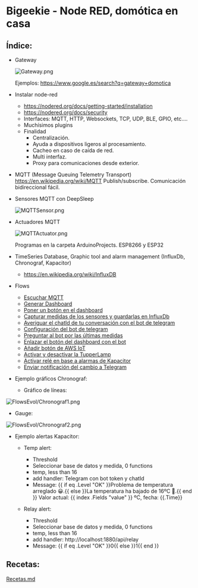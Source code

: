 # Bigeekie - Node RED, domótica en casa


## Índice:

- Gateway

  ![Gateway.png](Gateway.png)
  
  Ejemplos: https://www.google.es/search?q=gateway+domotica

- Instalar node-red

  - https://nodered.org/docs/getting-started/installation
  - https://nodered.org/docs/security
  - Interfaces: MQTT, HTTP, Websockets, TCP, UDP, BLE, GPIO, etc….
  - Muchísimos plugins
  - Finalidad
    - Centralización.
    - Ayuda a dispositivos ligeros al procesamiento.
    - Cacheo en caso de caída de red.
    - Multi interfaz.
    - Proxy para comunicaciones desde exterior.

- MQTT (Message Queuing Telemetry Transport) https://en.wikipedia.org/wiki/MQTT
  Publish/subscribe. Comunicación bidireccional fácil.

- Sensores MQTT con DeepSleep

  ![MQTTSensor.png](MQTTSensor.png)

- Actuadores MQTT

  ![MQTTActuator.png](MQTTActuator.png)


  Programas en la carpeta ArduinoProjects. ESP8266 y ESP32


- TimeSeries Database, Graphic tool and alarm management (InfluxDb, Chronograf, Kapacitor) 
  - https://en.wikipedia.org/wiki/InfluxDB

- Flows

  - [Escuchar MQTT](Flows/Flow1.md)
  - [Generar Dashboard](Flows/Flow2.md)
  - [Poner un botón en el dashboard](Flows/Flow3.md)
  - [Capturar medidas de los sensores y guardarlas en InfluxDb](Flows/Flow4.md)
  - [Averiguar el chatId de tu conversación con el bot de telegram](Flows/Flow5.md)
  - [Configuración del bot de telegram](Flows/Flow6.md)
  - [Preguntar al bot por las últimas medidas](Flows/Flow7.md)
  - [Enlazar el botón del dashboard con el bot](Flows/Flow8.md)
  - [Añadir botón de AWS IoT](Flows/Flow9.md)
  - [Activar y desactivar la TupperLamp](Flows/Flow10.md)
  - [Activar relé en base a alarmas de Kapacitor](Flows/Flow11.md)
  - [Enviar notificación del cambio a Telegram](Flows/Flow12.md)


- Ejemplo gráficos Chronograf:


  - Gráfico de líneas:
  
![FlowsEvol/Chronograf1.png](FlowsEvol/Chronograf1.png)


  - Gauge:
  
![FlowsEvol/Chronograf2.png](FlowsEvol/Chronograf2.png)


- Ejemplo alertas Kapacitor:
  - Temp alert:
    - Threshold
    - Seleccionar base de datos y medida, 0 functions
    - temp, less than 16
    - add handler: Telegram con bot token y chatId
    - Message: {{ if eq .Level "OK" }}Problema de temperatura arreglado 😀.{{ else }}La temperatura ha bajado de 16ºC 💩.{{ end }} Valor actual:  {{ index .Fields "value" }} ºC, fecha:  {{.Time}}

  - Relay alert:
    - Threshold
    - Seleccionar base de datos y medida, 0 functions
    - temp, less than 16
    - add handler: http://localhost:1880/api/relay
    - Message: {{ if eq .Level "OK" }}0{{ else }}1{{ end }}


## Recetas:
  [Recetas.md](Recetas.md)
